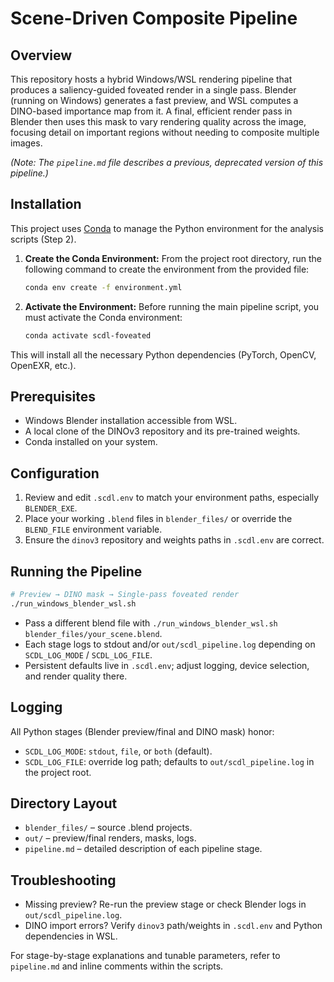 # Scene-Driven Composite Pipeline

## Overview
This repository hosts a hybrid Windows/WSL rendering pipeline that produces a saliency-guided foveated render in a single pass. Blender (running on Windows) generates a fast preview, and WSL computes a DINO-based importance map from it. A final, efficient render pass in Blender then uses this mask to vary rendering quality across the image, focusing detail on important regions without needing to composite multiple images.

*(Note: The `pipeline.md` file describes a previous, deprecated version of this pipeline.)*

## Installation

This project uses [Conda](https://docs.conda.io/en/latest/) to manage the Python environment for the analysis scripts (Step 2).

1.  **Create the Conda Environment:**
    From the project root directory, run the following command to create the environment from the provided file:
    ```bash
    conda env create -f environment.yml
    ```

2.  **Activate the Environment:**
    Before running the main pipeline script, you must activate the Conda environment:
    ```bash
    conda activate scdl-foveated
    ```

This will install all the necessary Python dependencies (PyTorch, OpenCV, OpenEXR, etc.).

## Prerequisites
- Windows Blender installation accessible from WSL.
- A local clone of the DINOv3 repository and its pre-trained weights.
- Conda installed on your system.

## Configuration
1. Review and edit `.scdl.env` to match your environment paths, especially `BLENDER_EXE`.
2. Place your working `.blend` files in `blender_files/` or override the `BLEND_FILE` environment variable.
3. Ensure the `dinov3` repository and weights paths in `.scdl.env` are correct.

## Running the Pipeline
```bash
# Preview → DINO mask → Single-pass foveated render
./run_windows_blender_wsl.sh
```
- Pass a different blend file with `./run_windows_blender_wsl.sh blender_files/your_scene.blend`.
- Each stage logs to stdout and/or `out/scdl_pipeline.log` depending on `SCDL_LOG_MODE` / `SCDL_LOG_FILE`.
- Persistent defaults live in `.scdl.env`; adjust logging, device selection, and render quality there.

## Logging
All Python stages (Blender preview/final and DINO mask) honor:
- `SCDL_LOG_MODE`: `stdout`, `file`, or `both` (default).
- `SCDL_LOG_FILE`: override log path; defaults to `out/scdl_pipeline.log` in the project root.

## Directory Layout
- `blender_files/` – source .blend projects.
- `out/` – preview/final renders, masks, logs.
- `pipeline.md` – detailed description of each pipeline stage.

## Troubleshooting
- Missing preview? Re-run the preview stage or check Blender logs in `out/scdl_pipeline.log`.
- DINO import errors? Verify `dinov3` path/weights in `.scdl.env` and Python dependencies in WSL.

For stage-by-stage explanations and tunable parameters, refer to `pipeline.md` and inline comments within the scripts.
